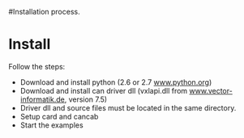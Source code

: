 #Installation process.

# Install #

Follow the steps:

  * Download and install python (2.6 or 2.7 www.python.org)
  * Download and install can driver dll (vxlapi.dll from www.vector-informatik.de, version 7.5)
  * Driver dll and source files must be located in the same directory.
  * Setup card and cancab
  * Start the examples